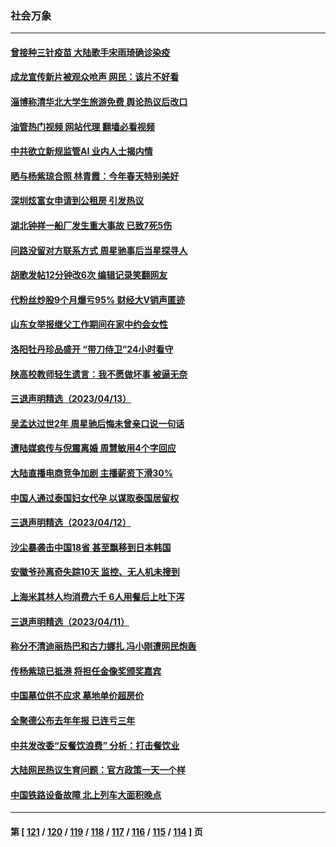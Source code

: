 ### 社会万象
---
#### [曾接种三针疫苗 大陆歌手宋雨琦确诊染疫](../../pages/ncid282/n13973539.md?04160445) 
#### [成龙宣传新片被观众呛声 网民：该片不好看](../../pages/ncid282/n13973326.md?04160445) 
#### [淄博称清华北大学生旅游免费 舆论热议后改口](../../pages/ncid282/n13973523.md?04160445) 
#### [油管热门视频 网站代理 翻墙必看视频](http://138.2.39.72:81/youtube.html?epic-marker?04160445)
#### [中共欲立新规监管AI 业内人士揭内情](../../pages/ncid282/n13973472.md?04160445) 
#### [晒与杨紫琼合照 林青霞：今年春天特别美好](../../pages/ncid282/n13973193.md?04160445) 
#### [深圳炫富女申请到公租房 引发热议](../../pages/ncid282/n13973321.md?04160445) 
#### [湖北钟祥一船厂发生重大事故 已致7死5伤](../../pages/ncid282/n13973192.md?04160445) 
#### [问路没留对方联系方式 周星驰事后当星探寻人](../../pages/ncid282/n13973112.md?04160445) 
#### [胡歌发帖12分钟改6次 编辑记录笑翻网友](../../pages/ncid282/n13973095.md?04160445) 
#### [代粉丝炒股9个月爆亏95% 财经大V销声匿迹](../../pages/ncid282/n13973030.md?04160445) 
#### [山东女举报继父工作期间在家中约会女性](../../pages/ncid282/n13972839.md?04160445) 
#### [洛阳牡丹珍品盛开 “带刀侍卫”24小时看守](../../pages/ncid282/n13972836.md?04160445) 
#### [陕高校教师轻生遗言：我不愿做坏事 被逼无奈](../../pages/ncid282/n13972662.md?04160445) 
#### [三退声明精选（2023/04/13）](../../pages/ncid282/n13972502.md?04160445) 
#### [吴孟达过世2年 周星驰后悔未曾亲口说一句话](../../pages/ncid282/n13972302.md?04160445) 
#### [遭陆媒疯传与倪震离婚 周慧敏用4个字回应](../../pages/ncid282/n13972338.md?04160445) 
#### [大陆直播电商竞争加剧 主播薪资下滑30%](../../pages/ncid282/n13971841.md?04160445) 
#### [中国人通过泰国妇女代孕 以谋取泰国居留权](../../pages/ncid282/n13971730.md?04160445) 
#### [三退声明精选（2023/04/12）](../../pages/ncid282/n13971784.md?04160445) 
#### [沙尘暴袭击中国18省 甚至飘移到日本韩国](../../pages/ncid282/n13971270.md?04160445) 
#### [安徽爷孙离奇失踪10天 监控、无人机未搜到](../../pages/ncid282/n13971234.md?04160445) 
#### [上海米其林人均消费六千 6人用餐后上吐下泻](../../pages/ncid282/n13970848.md?04160445) 
#### [三退声明精选（2023/04/11）](../../pages/ncid282/n13970859.md?04160445) 
#### [称分不清迪丽热巴和古力娜扎 冯小刚遭网民炮轰](../../pages/ncid282/n13970684.md?04160445) 
#### [传杨紫琼已抵港 将担任金像奖颁奖嘉宾](../../pages/ncid282/n13970723.md?04160445) 
#### [中国墓位供不应求 墓地单价超房价](../../pages/ncid282/n13969889.md?04160445) 
#### [全聚德公布去年年报 已连亏三年](../../pages/ncid282/n13970350.md?04160445) 
#### [中共发改委“反餐饮浪费” 分析：打击餐饮业](../../pages/ncid282/n13970244.md?04160445) 
#### [大陆网民热议生育问题：官方政策一天一个样](../../pages/ncid282/n13970263.md?04160445) 
#### [中国铁路设备故障 北上列车大面积晚点](../../pages/ncid282/n13970310.md?04160445) 

---
#### 第 [ [121](./121.md?04160445) / [120](./120.md?04160445) / [119](./119.md?04160445) / [118](./118.md?04160445) / [117](./117.md?04160445) / [116](./116.md?04160445) / [115](./115.md?04160445) / [114](./114.md?04160445) ] 页
